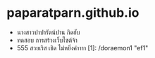 # paparatparn.github.io
* นางสาวปาปารัตน์ปาน กิดฮับ
* ทดสอบ การสร้างเว็บไซต์จ้า
* 555 สวยเริส เชิด ไม่หยิ่งค่าาาา
[1]: /doraemon1 "ef1"